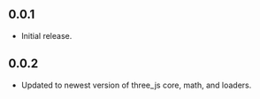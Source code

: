 ## 0.0.1

* Initial release.

## 0.0.2

* Updated to newest version of three_js core, math, and loaders.